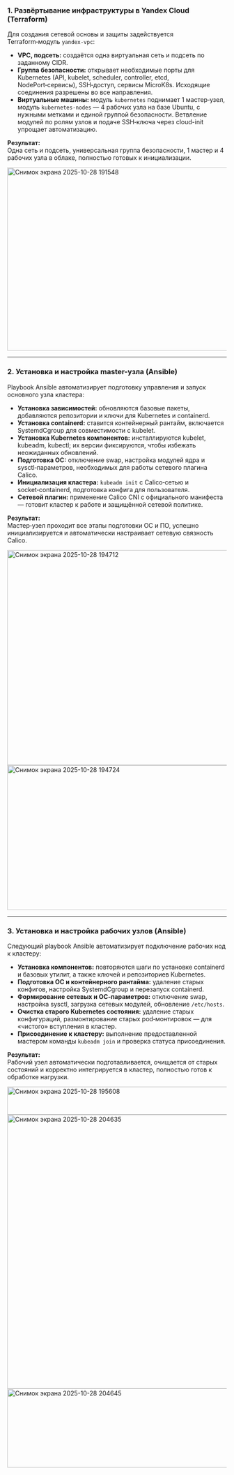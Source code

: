 ### 1. Развёртывание инфраструктуры в Yandex Cloud (Terraform)

Для создания сетевой основы и защиты задействуется Terraform‑модуль `yandex-vpc`:
- **VPC, подсеть:** создаётся одна виртуальная сеть и подсеть по заданному CIDR.
- **Группа безопасности:** открывает необходимые порты для Kubernetes (API, kubelet, scheduler, controller, etcd, NodePort‑сервисы), SSH‑доступ, сервисы MicroK8s. Исходящие соединения разрешены во все направления.
- **Виртуальные машины:** модуль `kubernetes` поднимает 1 мастер‑узел, модуль `kubernetes-nodes` — 4 рабочих узла на базе Ubuntu, с нужными метками и единой группой безопасности. Ветвление модулей по ролям узлов и подаче SSH‑ключа через cloud-init упрощает автоматизацию.

**Результат:**  
Одна сеть и подсеть, универсальная группа безопасности, 1 мастер и 4 рабочих узла в облаке, полностью готовых к инициализации.

<img width="1625" height="420" alt="Снимок экрана 2025-10-28 191548" src="https://github.com/user-attachments/assets/26e30174-32a3-405c-9bb5-b30a78be4938" />

***

### 2. Установка и настройка master-узла (Ansible)

Playbook Ansible автоматизирует подготовку управления и запуск основного узла кластера:
- **Установка зависимостей:** обновляются базовые пакеты, добавляются репозитории и ключи для Kubernetes и containerd.
- **Установка containerd:** ставится контейнерный рантайм, включается SystemdCgroup для совместимости с kubelet.
- **Установка Kubernetes компонентов:** инсталлируются kubelet, kubeadm, kubectl; их версии фиксируются, чтобы избежать неожиданных обновлений.
- **Подготовка ОС:** отключение swap, настройка модулей ядра и sysctl‑параметров, необходимых для работы сетевого плагина Calico.
- **Инициализация кластера:** `kubeadm init` с Calico‑сетью и socket‑containerd, подготовка конфига для пользователя.
- **Сетевой плагин:** применение Calico CNI с официального манифеста — готовит кластер к работе и защищённой сетевой политике.

**Результат:**  
Мастер‑узел проходит все этапы подготовки ОС и ПО, успешно инициализируется и автоматически настраивает сетевую связность Calico.

<img width="1227" height="493" alt="Снимок экрана 2025-10-28 194712" src="https://github.com/user-attachments/assets/f582109a-61fb-4779-a073-f5287d58ccab" />

<img width="920" height="332" alt="Снимок экрана 2025-10-28 194724" src="https://github.com/user-attachments/assets/6a66f9ca-5788-43b7-9d79-da98d9b5dbf2" />

***

### 3. Установка и настройка рабочих узлов (Ansible)

Следующий playbook Ansible автоматизирует подключение рабочих нод к кластеру:
- **Установка компонентов:** повторяются шаги по установке containerd и базовых утилит, а также ключей и репозиториев Kubernetes.
- **Подготовка ОС и контейнерного рантайма:** удаление старых конфигов, настройка SystemdCgroup и перезапуск containerd.
- **Формирование сетевых и ОС‑параметров:** отключение swap, настройка sysctl, загрузка сетевых модулей, обновление `/etc/hosts`.
- **Очистка старого Kubernetes состояния:** удаление старых конфигураций, размонтирование старых pod‑монтировок — для «чистого» вступления в кластер.
- **Присоединение к кластеру:** выполнение предоставленной мастером команды `kubeadm join` и проверка статуса присоединения.

**Результат:**  
Рабочий узел автоматически подготавливается, очищается от старых состояний и корректно интегрируется в кластер, полностью готов к обработке нагрузки.

<img width="1332" height="64" alt="Снимок экрана 2025-10-28 195608" src="https://github.com/user-attachments/assets/cd832d0d-6488-461e-8f1b-5694b94f4eec" />

<img width="1205" height="628" alt="Снимок экрана 2025-10-28 204635" src="https://github.com/user-attachments/assets/7e07a409-425c-44bc-91a4-72e5633d1b51" />

<img width="631" height="181" alt="Снимок экрана 2025-10-28 204645" src="https://github.com/user-attachments/assets/45a3cbce-b96b-4abe-9d98-70a78bf7887a" />
